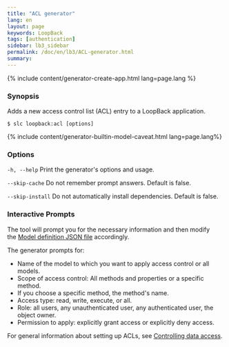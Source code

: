 ```yaml
---
title: "ACL generator"
lang: en
layout: page
keywords: LoopBack
tags: [authentication]
sidebar: lb3_sidebar
permalink: /doc/en/lb3/ACL-generator.html
summary:
---
```


{% include content/generator-create-app.html lang=page.lang %}

### Synopsis

Adds a new access control list (ACL) entry to a LoopBack application.

```shell
$ slc loopback:acl [options]
```

{% include content/generator-builtin-model-caveat.html lang=page.lang%}

### Options

`-h, --help`
Print the generator's options and usage.

`--skip-cache`
Do not remember prompt answers. Default is false.

`--skip-install`
Do not automatically install dependencies. Default is false.

### Interactive Prompts

The tool will prompt you for the necessary information and then modify the [Model definition JSON file](Model-definition-JSON-file.html) accordingly.

The generator prompts for:

* Name of the model to which you want to apply access control or all models.
* Scope of access control: All methods and properties or a specific method.
* If you choose a specific method, the method's name.
* Access type: read, write, execute, or all.
* Role: all users, any unauthenticated user, any authenticated user, the object owner.
* Permission to apply: explicitly grant access or explicitly deny access.

For general information about setting up ACLs, see [Controlling data access](Controlling-data-access.html).
